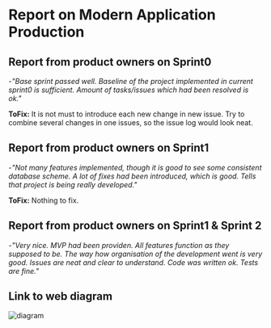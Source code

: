 # Report on Modern Application Production

## Report from product owners on Sprint0
_-"Base sprint passed well. Baseline of the project implemented in current sprint0 is sufficient.
Amount of tasks/issues which had been resolved is ok."_

**ToFix:** It is not must to introduce each new change in new issue. Try to combine several changes in one issues, so the issue log would look neat.


## Report from product owners on Sprint1
_-"Not many features implemented, though it is good to see some consistent database scheme. 
A lot of fixes had been introduced, which is good. Tells that project is being really developed."_ 

**ToFix:** Nothing to fix.


## Report from product owners on Sprint1 & Sprint 2
_-"Very nice. MVP had been providen. All features function as they supposed to be. The way how organisation of the development went is very good. Issues are neat and clear to understand. Code was written ok. Tests are fine."_

## Link to web diagram 
![diagram](https://docs.google.com/spreadsheets/d/e/2PACX-1vTXIhfQzTkLutk3Wp2zWwAcCXQe7GZCZGWMZHp4nMPAgInjsxWohwH5hxwd4N9iyATx-H-QBAiTGWlj/pubchart?oid=1278371160&format=image)
